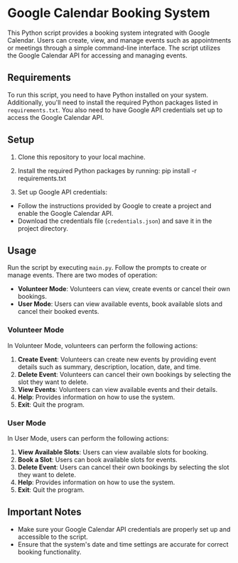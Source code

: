 # Google Calendar Booking System

This Python script provides a booking system integrated with Google Calendar. Users can create, view, and manage events such as appointments or meetings through a simple command-line interface. The script utilizes the Google Calendar API for accessing and managing events.

## Requirements

To run this script, you need to have Python installed on your system. Additionally, you'll need to install the required Python packages listed in `requirements.txt`. You also need to have Google API credentials set up to access the Google Calendar API.

## Setup

1. Clone this repository to your local machine.

2. Install the required Python packages by running: pip install -r requirements.txt

3. Set up Google API credentials:
- Follow the instructions provided by Google to create a project and enable the Google Calendar API.
- Download the credentials file (`credentials.json`) and save it in the project directory.

## Usage

Run the script by executing `main.py`. Follow the prompts to create or manage events. There are two modes of operation:

- **Volunteer Mode**: Volunteers can view, create events or cancel their own bookings.
- **User Mode**: Users can view available events, book available slots and cancel their booked events.

### Volunteer Mode

In Volunteer Mode, volunteers can perform the following actions:

1. **Create Event**: Volunteers can create new events by providing event details such as summary, description, location, date, and time.
2. **Delete Event**: Volunteers can cancel their own bookings by selecting the slot they want to delete.
3. **View Events**: Volunteers can view available events and their details.
4. **Help**: Provides information on how to use the system.
5. **Exit**: Quit the program.

### User Mode

In User Mode, users can perform the following actions:

1. **View Available Slots**: Users can view available slots for booking.
2. **Book a Slot**: Users can book available slots for events.
3. **Delete Event**: Users can cancel their own bookings by selecting the slot they want to delete.
4. **Help**: Provides information on how to use the system.
5. **Exit**: Quit the program.

## Important Notes

- Make sure your Google Calendar API credentials are properly set up and accessible to the script.
- Ensure that the system's date and time settings are accurate for correct booking functionality.
